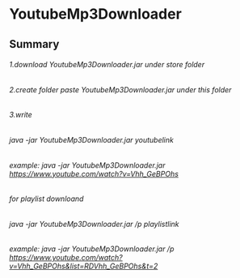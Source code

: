 # YoutubeMp3Downloader

## Summary 

###### 1.download YoutubeMp3Downloader.jar under store folder 
###### 2.create folder paste YoutubeMp3Downloader.jar under this folder 
###### 3.write  
###### java -jar YoutubeMp3Downloader.jar youtubelink 
###### example: java -jar YoutubeMp3Downloader.jar https://www.youtube.com/watch?v=Vhh_GeBPOhs 

###### for playlist downloand 
###### java -jar YoutubeMp3Downloader.jar /p playlistlink 
###### example: java -jar YoutubeMp3Downloader.jar /p https://www.youtube.com/watch?v=Vhh_GeBPOhs&list=RDVhh_GeBPOhs&t=2 
